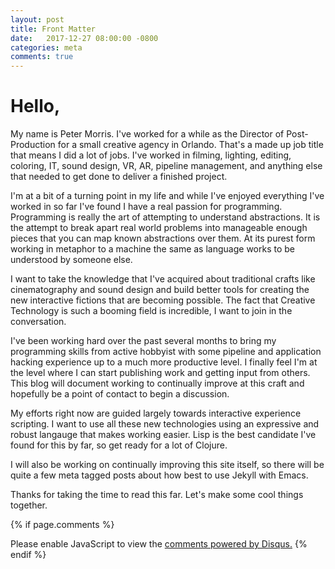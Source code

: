 ```yaml
---
layout: post
title: Front Matter
date:   2017-12-27 08:00:00 -0800
categories: meta
comments: true
---
```



# Hello,

My name is Peter Morris. I've worked for a while as the Director of Post-Production for a small creative agency in Orlando. That's a made up job title that means I did a lot of jobs. I've worked in filming, lighting, editing, coloring, IT, sound design, VR, AR, pipeline management, and anything else that needed to get done to deliver a finished project.

I'm at a bit of a turning point in my life and while I've enjoyed everything I've worked in so far I've found I have a real passion for programming. Programming is really the art of attempting to understand abstractions. It is the attempt to break apart real world problems into manageable enough pieces that you can map known abstractions over them. At its purest form working in metaphor to a machine the same as language works to be understood by someone else.

I want to take the knowledge that I've acquired about traditional crafts like cinematography and sound design and build better tools for creating the new interactive fictions that are becoming possible. The fact that Creative Technology is such a booming field is incredible, I want to join in the conversation.

I've been working hard over the past several months to bring my programming skills from active hobbyist with some pipeline and application hacking experience up to a much more productive level. I finally feel I'm at the level where I can start publishing work and getting input from others. This blog will document working to continually improve at this craft and hopefully be a point of contact to begin a discussion.

My efforts right now are guided largely towards interactive experience scripting. I want to use all these new technologies using an expressive and robust langauge that makes working easier. Lisp is the best candidate I've found for this by far, so get ready for a lot of Clojure.

I will also be working on continually improving this site itself, so there will be quite a few meta tagged posts about how best to use Jekyll with Emacs.

Thanks for taking the time to read this far. Let's make some cool things together.



{% if page.comments %}
<div id="disqus_thread"></div>
<script>

/**
*  RECOMMENDED CONFIGURATION VARIABLES: EDIT AND UNCOMMENT THE SECTION BELOW TO INSERT DYNAMIC VALUES FROM YOUR PLATFORM OR CMS.
*  LEARN WHY DEFINING THESE VARIABLES IS IMPORTANT: https://disqus.com/admin/universalcode/#configuration-variables*/
/*
var disqus_config = function () {
this.page.url = PAGE_URL;  // Replace PAGE_URL with your page's canonical URL variable
this.page.identifier = PAGE_IDENTIFIER; // Replace PAGE_IDENTIFIER with your page's unique identifier variable
};
*/
(function() { // DON'T EDIT BELOW THIS LINE
var d = document, s = d.createElement('script');
s.src = 'https://ennuiocclusion.disqus.com/embed.js';
s.setAttribute('data-timestamp', +new Date());
(d.head || d.body).appendChild(s);
})();
</script>
<noscript>Please enable JavaScript to view the <a href="https://disqus.com/?ref_noscript">comments powered by Disqus.</a></noscript>
{% endif %}
